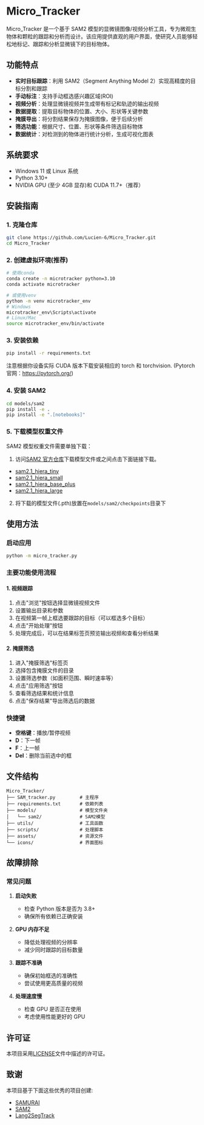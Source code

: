# Micro_Tracker

Micro_Tracker 是一个基于 SAM2 模型的显微镜图像/视频分析工具，专为微观生物体和颗粒的跟踪和分析而设计。该应用提供直观的用户界面，使研究人员能够轻松地标记、跟踪和分析显微镜下的目标物体。

## 功能特点

- **实时目标跟踪**：利用 SAM2（Segment Anything Model 2）实现高精度的目标分割和跟踪
- **手动标注**：支持手动框选感兴趣区域(ROI)
- **视频分析**：处理显微镜视频并生成带有标记和轨迹的输出视频
- **数据提取**：提取目标物体的位置、大小、形状等关键参数
- **掩膜导出**：将分割结果保存为掩膜图像，便于后续分析
- **筛选功能**：根据尺寸、位置、形状等条件筛选目标物体
- **数据统计**：对检测到的物体进行统计分析，生成可视化图表

## 系统要求

- Windows 11 或 Linux 系统
- Python 3.10+
- NVIDIA GPU (至少 4GB 显存)和 CUDA 11.7+（推荐）

## 安装指南

### 1. 克隆仓库

```bash
git clone https://github.com/Lucien-6/Micro_Tracker.git
cd Micro_Tracker
```

### 2. 创建虚拟环境(推荐)

```bash
# 使用conda
conda create -n microtracker python=3.10
conda activate microtracker

# 或使用venv
python -m venv microtracker_env
# Windows
microtracker_env\Scripts\activate
# Linux/Mac
source microtracker_env/bin/activate
```

### 3. 安装依赖

```bash
pip install -r requirements.txt
```

注意根据你设备实际 CUDA 版本下载安装相应的 torch 和 torchvision. (Pytorch 官网：https://pytorch.org/)

### 4. 安装 SAM2

```bash
cd models/sam2
pip install -e .
pip install -e ".[notebooks]"
```

### 5. 下载模型权重文件

SAM2 模型权重文件需要单独下载：

1. 访问[SAM2 官方仓库](https://github.com/facebookresearch/segment-anything)下载模型文件或之间点击下面链接下载。

- [sam2.1_hiera_tiny](https://dl.fbaipublicfiles.com/segment_anything_2/092824/sam2.1_hiera_tiny.pt)
- [sam2.1_hiera_small](https://dl.fbaipublicfiles.com/segment_anything_2/092824/sam2.1_hiera_small.pt)
- [sam2.1_hiera_base_plus](https://dl.fbaipublicfiles.com/segment_anything_2/092824/sam2.1_hiera_base_plus.pt)
- [sam2.1_hiera_large](https://dl.fbaipublicfiles.com/segment_anything_2/092824/sam2.1_hiera_large.pt)

2. 将下载的模型文件(.pth)放置在`models/sam2/checkpoints`目录下

## 使用方法

### 启动应用

```bash
python -m micro_tracker.py
```

### 主要功能使用流程

#### 1. 视频跟踪

1. 点击"浏览"按钮选择显微镜视频文件
2. 设置输出目录和参数
3. 在视频第一帧上框选要跟踪的目标（可以框选多个目标）
4. 点击"开始处理"按钮
5. 处理完成后，可以在结果标签页预览输出视频和查看分析结果

#### 2. 掩膜筛选

1. 进入"掩膜筛选"标签页
2. 选择包含掩膜文件的目录
3. 设置筛选参数（如面积范围、瞬时速率等）
4. 点击"应用筛选"按钮
5. 查看筛选结果和统计信息
6. 点击"保存结果"导出筛选后的数据

### 快捷键

- **空格键**：播放/暂停视频
- **D**：下一帧
- **F**：上一帧
- **Del**：删除当前选中的框

## 文件结构

```
Micro_Tracker/
├── SAM_tracker.py         # 主程序
├── requirements.txt       # 依赖列表
├── models/                # 模型文件夹
│   └── sam2/              # SAM2模型
├── utils/                 # 工具函数
├── scripts/               # 处理脚本
├── assets/                # 资源文件
└── icons/                 # 界面图标
```

## 故障排除

### 常见问题

1. **启动失败**

   - 检查 Python 版本是否为 3.8+
   - 确保所有依赖已正确安装

2. **GPU 内存不足**

   - 降低处理视频的分辨率
   - 减少同时跟踪的目标数量

3. **跟踪不准确**

   - 确保初始框选的准确性
   - 尝试使用更高质量的视频

4. **处理速度慢**
   - 检查 GPU 是否正在使用
   - 考虑使用性能更好的 GPU

## 许可证

本项目采用[LICENSE](LICENSE)文件中描述的许可证。

## 致谢

本项目基于下面这些优秀的项目创建:

- [SAMURAI](https://github.com/yangchris11/samurai)
- [SAM2](https://github.com/facebookresearch/sam2)
- [Lang2SegTrack](https://github.com/wngkj/Lang2SegTrack)
